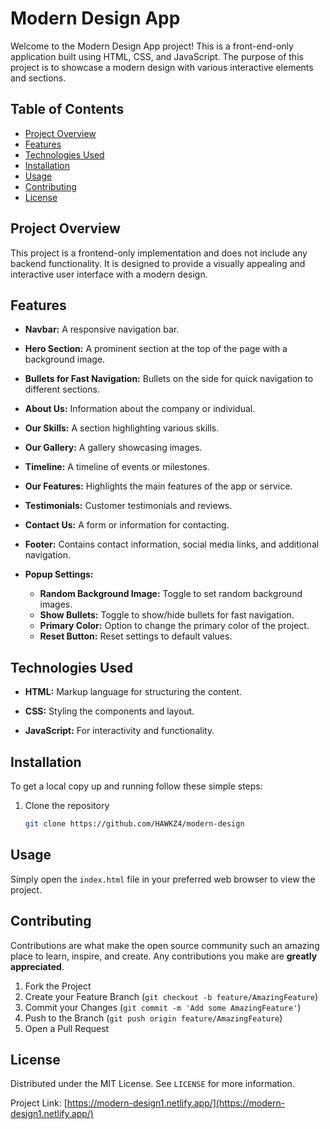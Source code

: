 # Modern Design App

Welcome to the Modern Design App project! This is a front-end-only application built using HTML, CSS, and JavaScript.
The purpose of this project is to showcase a modern design with various interactive elements and sections.

## Table of Contents

- [Project Overview](#project-overview)
- [Features](#features)
- [Technologies Used](#technologies-used)
- [Installation](#installation)
- [Usage](#usage)
- [Contributing](#contributing)
- [License](#license)

## Project Overview

This project is a frontend-only implementation and does not include any backend functionality.
It is designed to provide a visually appealing and interactive user interface with a modern design.

## Features

- **Navbar:** A responsive navigation bar.

- **Hero Section:** A prominent section at the top of the page with a background image.

- **Bullets for Fast Navigation:** Bullets on the side for quick navigation to different sections.

- **About Us:** Information about the company or individual.

- **Our Skills:** A section highlighting various skills.

- **Our Gallery:** A gallery showcasing images.

- **Timeline:** A timeline of events or milestones.

- **Our Features:** Highlights the main features of the app or service.

- **Testimonials:** Customer testimonials and reviews.

- **Contact Us:** A form or information for contacting.

- **Footer:** Contains contact information, social media links, and additional navigation.

- **Popup Settings:**
  - **Random Background Image:** Toggle to set random background images.
  - **Show Bullets:** Toggle to show/hide bullets for fast navigation.
  - **Primary Color:** Option to change the primary color of the project.
  - **Reset Button:** Reset settings to default values.

## Technologies Used

- **HTML:** Markup language for structuring the content.

- **CSS:** Styling the components and layout.

- **JavaScript:** For interactivity and functionality.

## Installation

To get a local copy up and running follow these simple steps:

1. Clone the repository
   ```sh
   git clone https://github.com/HAWKZ4/modern-design
   ```

## Usage

Simply open the `index.html` file in your preferred web browser to view the project.

## Contributing

Contributions are what make the open source community such an amazing place to learn, inspire, and create.
Any contributions you make are **greatly appreciated**.

1. Fork the Project
2. Create your Feature Branch (`git checkout -b feature/AmazingFeature`)
3. Commit your Changes (`git commit -m 'Add some AmazingFeature'`)
4. Push to the Branch (`git push origin feature/AmazingFeature`)
5. Open a Pull Request

## License

Distributed under the MIT License. See `LICENSE` for more information.

Project Link: [https://modern-design1.netlify.app/](https://modern-design1.netlify.app/)
